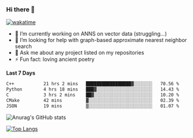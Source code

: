 ### Hi there 👋

[![wakatime](https://wakatime.com/badge/user/8906da98-c623-4aff-ac00-99cb42e09b38.svg)](https://wakatime.com/@8906da98-c623-4aff-ac00-99cb42e09b38)

- 🔭 I’m currently working on ANNS on vector data (struggling...)
- 🤔 I’m looking for help with graph-based approximate nearest neighbor search
- 💬 Ask me about any project listed on my repositories
- ⚡ Fun fact: loving ancient poetry


**Last 7 Days**
<!--START_SECTION:waka-->

```txt
C++           21 hrs 2 mins   █████████████████▓░░░░░░░   70.56 %
Python        4 hrs 18 mins   ███▓░░░░░░░░░░░░░░░░░░░░░   14.43 %
C             3 hrs 2 mins    ██▓░░░░░░░░░░░░░░░░░░░░░░   10.20 %
CMake         42 mins         ▓░░░░░░░░░░░░░░░░░░░░░░░░   02.39 %
JSON          19 mins         ▒░░░░░░░░░░░░░░░░░░░░░░░░   01.07 %
```

<!--END_SECTION:waka-->

![Anurag's GitHub stats](https://github-readme-stats.vercel.app/api?username=matchyc&count_private=true&show_icons=true&theme=vue)

[![Top Langs](https://github-readme-stats.vercel.app/api/top-langs/?username=matchyc&langs_count=4&&hide=perl,raku,html,javascript,shell,roff,prolog)](https://github.com/anuraghazra/github-readme-stats)
